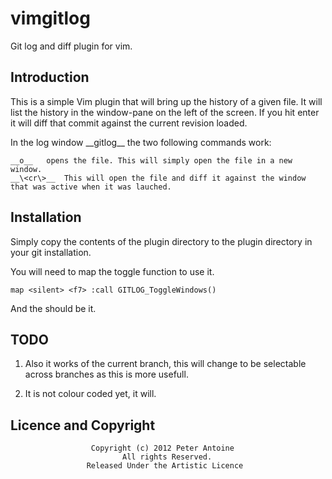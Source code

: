 vimgitlog
=========

Git log and diff plugin for vim.

Introduction
------------

This is a simple Vim plugin that will bring up the history of a given file. It will list the history
in the window-pane on the left of the screen. If you hit enter it will diff that commit against the
current revision loaded.

In the log window \_\_gitlog\_\_ the two following commands work:

    __o__	opens the file. This will simply open the file in a new window.
	__\<cr\>__	This will open the file and diff it against the window that was active when it was lauched.

Installation
------------

Simply copy the contents of the plugin directory to the plugin directory in your git installation.

You will need to map the toggle function to use it.

    map <silent> <f7> :call GITLOG_ToggleWindows()

And the should be it.

TODO
----

1.  Also it works of the current branch, this will change to be selectable across branches as this
    is more usefull.

2.  It is not colour coded yet, it will.

Licence and Copyright
---------------------
                      Copyright (c) 2012 Peter Antoine
                             All rights Reserved.
                     Released Under the Artistic Licence
